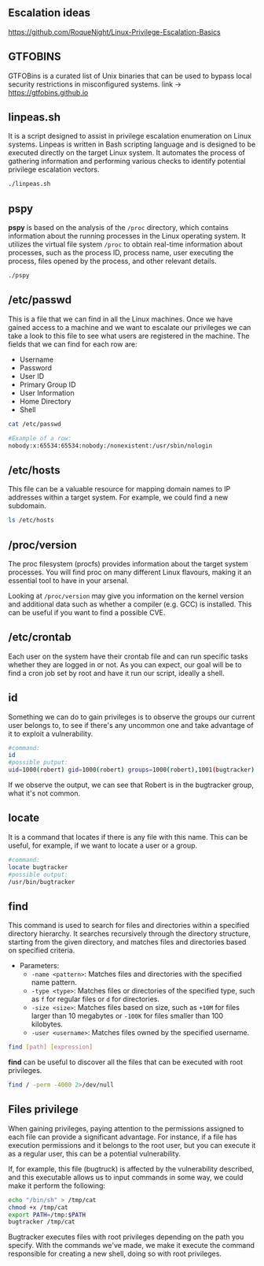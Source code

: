 ## Escalation ideas 
https://github.com/RoqueNight/Linux-Privilege-Escalation-Basics

## GTFOBINS
GTFOBins is a curated list of Unix binaries that can be used to bypass local security restrictions in misconfigured systems.
link -> https://gtfobins.github.io

## linpeas.sh
It is a script designed to assist in privilege escalation enumeration on Linux systems.
Linpeas is written in Bash scripting language and is designed to be executed directly on the target Linux system. It automates the process of gathering information and performing various checks to identify potential privilege escalation vectors.
```bash
./linpeas.sh
```

## pspy
**pspy** is based on the analysis of the `/proc` directory, which contains information about the running processes in the Linux operating system. It utilizes the virtual file system `/proc` to obtain real-time information about processes, such as the process ID, process name, user executing the process, files opened by the process, and other relevant details.
```bash
./pspy
```
## /etc/passwd
This is a file that we can find in all the Linux machines. Once we have gained access to a machine and we want to escalate our privileges we can take a look to this file to see what users are registered in the machine. The fields that we can find for each row are: 
 - Username
 - Password
 - User ID
 - Primary Group ID 
 - User Information
 - Home Directory
 - Shell
```bash
cat /etc/passwd

#Example of a row:
nobody:x:65534:65534:nobody:/nonexistent:/usr/sbin/nologin
```

## /etc/hosts
This file can be a valuable resource for mapping domain names to IP addresses within a target system.
For example, we could find a new subdomain.
```bash
ls /etc/hosts
```

## /proc/version
The proc filesystem (procfs) provides information about the target system processes. You will find proc on many different Linux flavours, making it an essential tool to have in your arsenal.

Looking at `/proc/version` may give you information on the kernel version and additional data such as whether a compiler (e.g. GCC) is installed.
This can be useful if you want to find a possible CVE.

## /etc/crontab
Each user on the system have their crontab file and can run specific tasks whether they are logged in or not. As you can expect, our goal will be to find a cron job set by root and have it run our script, ideally a shell.

## id
Something we can do to gain privileges is to observe the groups our current user belongs to, to see if there's any uncommon one and take advantage of it to exploit a vulnerability.
```bash
#command:
id                                     
#possible putput:
uid=1000(robert) gid=1000(robert) groups=1000(robert),1001(bugtracker)
```
If we observe the output, we can see that Robert is in the bugtracker group, what it's not common.

## locate
It is a command that locates if there is any file with this name. This can be useful, for example, if we want to locate a user or a group.
```bash
#command:
locate bugtracker
#possible output:
/usr/bin/bugtracker
```

## find
This command is used to search for files and directories within a specified directory hierarchy. It searches recursively through the directory structure, starting from the given directory, and matches files and directories based on specified criteria.

- Parameters:
	 - `-name <pattern>`: Matches files and directories with the specified name pattern.
	- `-type <type>`: Matches files or directories of the specified type, such as `f` for regular files or `d` for directories.
	- `-size <size>`: Matches files based on size, such as `+10M` for files larger than 10 megabytes or `-100K` for files smaller than 100 kilobytes.
	- `-user <username>`: Matches files owned by the specified username.

```bash
find [path] [expression]
```

**find** can be useful to discover all the files that can be executed with root privileges.
```bash
find / -perm -4000 2>/dev/null
```
## Files privilege
When gaining privileges, paying attention to the permissions assigned to each file can provide a significant advantage. For instance, if a file has execution permissions and it belongs to the root user, but you can execute it as a regular user, this can be a potential vulnerability.

If, for example, this file (bugtruck) is affected by the vulnerability described, and this executable allows us to input commands in some way, we could make it perform the following:
```bash
echo "/bin/sh" > /tmp/cat
chmod +x /tmp/cat
export PATH=/tmp:$PATH
bugtracker /tmp/cat
```
Bugtracker executes files with root privileges depending on the path you specify. With the commands we've made, we make it execute the command responsible for creating a new shell, doing so with root privileges.